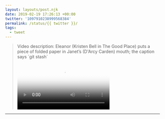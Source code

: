 ```yaml
---
layout: layouts/post.njk
date: 2019-02-19 17:26:13 +00:00
twitter: '1097910238999568384'
permalink: /status/{{ twitter }}/
tags: 
  - tweet
---
```


> <p class="sr-only">Video description: Eleanor (Kristen Bell in The Good Place) puts a piece of folded paper in Janet’s (D'Arcy Carden) mouth; the caption says `git stash`</p>
> 
> <video controls loop preload="metadata" poster="/img/DzyPga1U0AUu1Bv.jpg"><source src="/img/1097910238999568384-DzyPga1U0AUu1Bv.mp4">Your browser does not support the video tag.</video>

---
